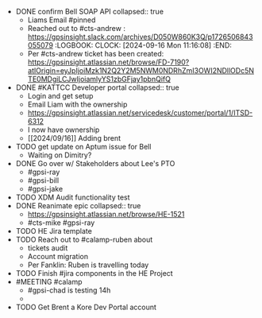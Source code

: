 - DONE confirm Bell SOAP API
  collapsed:: true
	- Liams Email #pinned
	- Reached out to #cts-andrew : https://gpsinsight.slack.com/archives/D050W860K3Q/p1726506843055079
	  :LOGBOOK:
	  CLOCK: [2024-09-16 Mon 11:16:08]
	  :END:
	- Per #cts-andrew ticket has been created: https://gpsinsight.atlassian.net/browse/FD-7190?atlOrigin=eyJpIjoiMzk1N2Q2Y2M5NWM0NDRhZmI3OWI2NDllODc5NTE0MDgiLCJwIjoiamlyYS1zbGFjay1pbnQifQ
- DONE #KATTCC Developer portal
  collapsed:: true
	- Login and get setup
	- Email Liam with the ownership
	- https://gpsinsight.atlassian.net/servicedesk/customer/portal/1/ITSD-6312
	- I now have ownership
	- [[2024/09/16]] Adding brent
- TODO get update on Aptum issue for Bell
	- Waiting on Dimitry?
- DONE Go over w/ Stakeholders about Lee's PTO
	- #gpsi-ray
	- #gpsi-bill
	- #gpsi-jake
- TODO XDM Audit functionality test
- DONE Reanimate epic
  collapsed:: true
	- https://gpsinsight.atlassian.net/browse/HE-1521
	- #cts-mike #gpsi-ray
- TODO HE Jira template
- TODO Reach out to #calamp-ruben about
	- tickets audit
	- Account migration
	- Per Fanklin: Ruben is travelling today
- TODO Finish #jira components in the HE Project
- #MEETING #calamp
	- #gpsi-chad is testing 14h
	-
- TODO Get Brent a Kore Dev Portal account